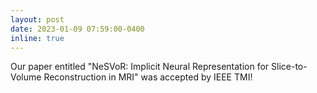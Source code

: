 ```yaml
---
layout: post
date: 2023-01-09 07:59:00-0400
inline: true
---
```


Our paper entitled "NeSVoR: Implicit Neural Representation for Slice-to-Volume Reconstruction in MRI" was accepted by IEEE TMI!
